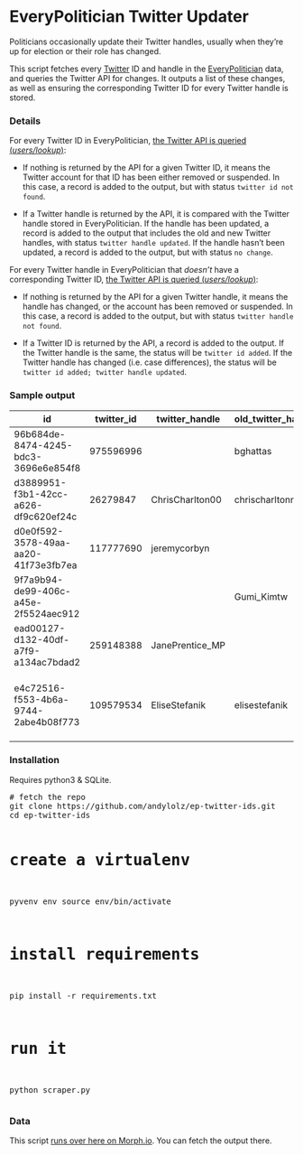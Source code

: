 # EveryPolitician Twitter Updater

Politicians occasionally update their Twitter handles, usually when they’re up for election or their role has changed.

This script fetches every [Twitter](https://twitter.com) ID and handle in the [EveryPolitician](http://everypolitician.org) data, and queries the Twitter API for changes. It outputs a list of these changes, as well as ensuring the corresponding Twitter ID for every Twitter handle is stored.

### Details

For every Twitter ID in EveryPolitician, [the Twitter API is queried (_users/lookup_)](https://dev.twitter.com/rest/reference/get/users/lookup):

 * If nothing is returned by the API for a given Twitter ID, it means the Twitter account for that ID has been either removed or suspended. In this case, a record is added to the output, but with status `twitter id not found`.

 * If a Twitter handle is returned by the API, it is compared with the Twitter handle stored in EveryPolitician. If the handle has been updated, a record is added to the output that includes the old and new Twitter handles, with status `twitter handle updated`. If the handle hasn’t been updated, a record is added to the output, but with status `no change`.

For every Twitter handle in EveryPolitician that _doesn’t_ have a corresponding Twitter ID, [the Twitter API is queried (_users/lookup_)](https://dev.twitter.com/rest/reference/get/users/lookup):

 * If nothing is returned by the API for a given Twitter handle, it means the handle has changed, or the account has been removed or suspended. In this case, a record is added to the output, but with status `twitter handle not found`.

 * If a Twitter ID is returned by the API, a record is added to the output. If the Twitter handle is the same, the status will be `twitter id added`. If the Twitter handle has changed (i.e. case differences), the status will be `twitter id added; twitter handle updated`.

### Sample output

id | twitter_id | twitter_handle | old_twitter_handle | status
---|------------|----------------|--------------------|-------
96b684de-8474-4245-bdc3-3696e6e854f8 | 975596996 |  | bghattas | twitter id not found
d3889951-f3b1-42cc-a626-df9c620ef24c | 26279847 | ChrisCharlton00 | chrischarltonmp | twitter handle updated
d0e0f592-3578-49aa-aa20-41f73e3fb7ea | 117777690 | jeremycorbyn |  | no change
9f7a9b94-de99-406c-a45e-2f5524aec912 |  |  | Gumi_Kimtw | twitter handle not found
ead00127-d132-40df-a7f9-a134ac7bdad2 | 259148388 | JanePrentice_MP |  | twitter id added
e4c72516-f553-4b6a-9744-2abe4b08f773 | 109579534 | EliseStefanik | elisestefanik | twitter id added; twitter handle updated

### Installation

Requires python3 & SQLite.

<div class="highlight highlight-source-shell"><pre>
# fetch the repo
git clone https://github.com/andylolz/ep-twitter-ids.git
cd ep-twitter-ids

# create a virtualenv
pyvenv env
source env/bin/activate

# install requirements
pip install -r requirements.txt

# run it
python scraper.py
</pre></div>

### Data

This script [runs over here on Morph.io](https://morph.io/andylolz/ep-Twitter-ids). You can fetch the output there.
